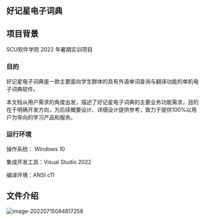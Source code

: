 ## 好记星电子词典

## 项目背景

SCU软件学院 $2022$ 年暑期实训项目

### 目的

好记星电子词典是一款主要面向学生群体的具有外语单词查询与翻译功能的单机电子词典软件。

本文档从用户需求的角度出发，描述了好记星电子词典的主要业务功能需求，目的在于明确开发方向，为后续概要设计、详细设计提供参考，致力于提供100%以用户为导向的学习产品和服务。

### 运行环境

操作系统： $\text{Windows 10}$

集成开发工具：$\text{Visual Studio 2022}$

编译环境：$\text{ANSI c11}$

## 文件介绍

![image-20220715084817258](https://cdn.staticaly.com/gh/Paraderno/image-hosting@master/image-20220715084817258.bbgkn66uhzk.png)
